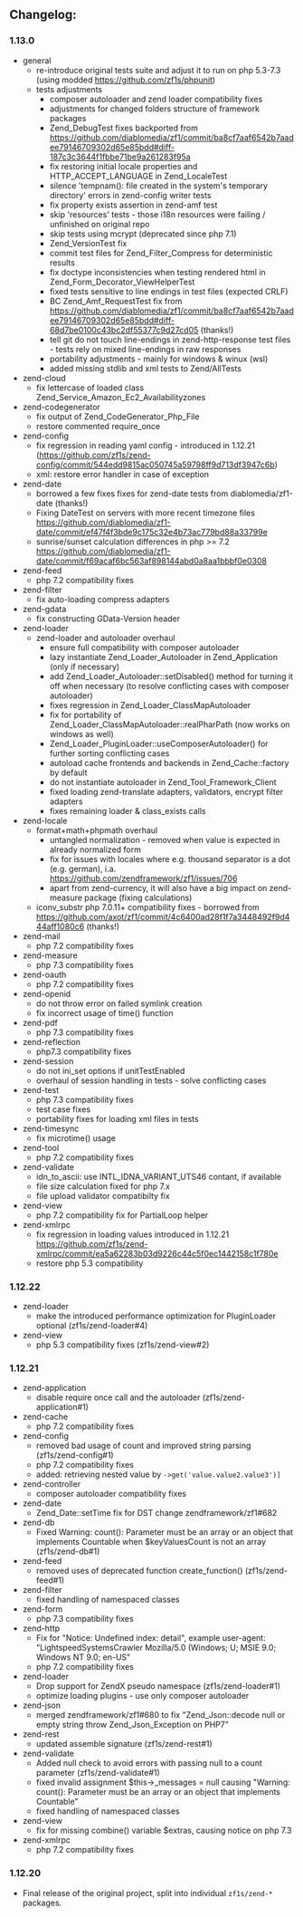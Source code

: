 ## Changelog:

### 1.13.0
- general
  - re-introduce original tests suite and adjust it to run on php 5.3-7.3 (using modded https://github.com/zf1s/phpunit)
  - tests adjustments
    - composer autoloader and zend loader compatibility fixes
    - adjustments for changed folders structure of framework packages
    - Zend_DebugTest fixes backported from https://github.com/diablomedia/zf1/commit/ba8cf7aaf6542b7aadee79146709302d65e85bdd#diff-187c3c3644f1fbbe71be9a261283f95a
    - fix restoring initial locale properties and HTTP_ACCEPT_LANGUAGE in Zend_LocaleTest
    - silence 'tempnam(): file created in the system's temporary directory' errors in zend-config writer tests
    - fix property exists assertion in zend-amf test
    - skip 'resources' tests - those i18n resources were failing / unfinished on original repo
    - skip tests using mcrypt (deprecated since php 7.1)
    - Zend_VersionTest fix
    - commit test files for Zend_Filter_Compress for deterministic results
    - fix doctype inconsistencies when testing rendered html in Zend_Form_Decorator_ViewHelperTest
    - fixed tests sensitive to line endings in test files (expected CRLF)
    - BC Zend_Amf_RequestTest fix from https://github.com/diablomedia/zf1/commit/ba8cf7aaf6542b7aadee79146709302d65e85bdd#diff-68d7be0100c43bc2df55377c9d27cd05 (thanks!)
    - tell git do not touch line-endings in zend-http-response test files - tests rely on mixed line-endings in raw responses
    - portability adjustments - mainly for windows & winux (wsl)
    - added missing stdlib and xml tests to Zend/AllTests
- zend-cloud
  - fix lettercase of loaded class Zend_Service_Amazon_Ec2_Availabilityzones
- zend-codegenerator
  - fix output of Zend_CodeGenerator_Php_File
  - restore commented require_once
- zend-config
  - fix regression in reading yaml config - introduced in 1.12.21 (https://github.com/zf1s/zend-config/commit/544edd9815ac050745a59798ff9d713df3947c6b)
  - xml: restore error handler in case of exception
- zend-date
  - borrowed a few fixes fixes for zend-date tests from diablomedia/zf1-date (thanks!)
  - Fixing DateTest on servers with more recent timezone files https://github.com/diablomedia/zf1-date/commit/ef47f4f3bde9c175c32e4b73ac779bd88a33799e
  - sunrise/sunset calculation differences in php >= 7.2 https://github.com/diablomedia/zf1-date/commit/f69acaf6bc563af898144abd0a8aa1bbbf0e0308
- zend-feed
  - php 7.2 compatibility fixes
- zend-filter
  - fix auto-loading compress adapters
- zend-gdata
  - fix constructing GData-Version header
- zend-loader
  - zend-loader and autoloader overhaul
    - ensure full compatibility with composer autoloader
    - lazy instantiate Zend_Loader_Autoloader in Zend_Application (only if necessary)
    - add Zend_Loader_Autoloader::setDisabled() method for turning it off when necessary (to resolve conflicting cases with composer autoloader)
    - fixes regression in Zend_Loader_ClassMapAutoloader
    - fix for portability of Zend_Loader_ClassMapAutoloader::realPharPath (now works on windows as well)
    - Zend_Loader_PluginLoader::useComposerAutoloader() for further sorting conflicting cases
    - autoload cache frontends and backends in Zend_Cache::factory by default
    - do not instantiate autoloader in Zend_Tool_Framework_Client
    - fixed loading zend-translate adapters, validators, encrypt filter adapters
    - fixes remaining loader & class_exists calls
- zend-locale
  - format+math+phpmath overhaul
    - untangled normalization - removed when value is expected in already normalized form
    - fix for issues with locales where e.g. thousand separator is a dot (e.g. german), i.a. https://github.com/zendframework/zf1/issues/706
    - apart from zend-currency, it will also have a big impact on zend-measure package (fixing calculations)
  - iconv_substr php 7.0.11+ compatibility fixes - borrowed from https://github.com/axot/zf1/commit/4c6400ad28f1f7a3448492f9d444aff1080c6 (thanks!)
- zend-mail 
  - php 7.2 compatibility fixes
- zend-measure
  - php 7.3 compatibility fixes
- zend-oauth
  - php 7.2 compatibility fixes
- zend-openid
  - do not throw error on failed symlink creation
  + fix incorrect usage of time() function
- zend-pdf
  - php 7.3 compatibility fixes
- zend-reflection
  - php7.3 compatibility fixes
- zend-session
  - do not ini_set options if unitTestEnabled
  + overhaul of session handling in tests - solve conflicting cases
- zend-test
  - php 7.3 compatibility fixes
  + test case fixes
  + portability fixes for loading xml files in tests
- zend-timesync
  - fix microtime() usage
- zend-tool
  - php 7.2 compatibility fixes
- zend-validate
  - idn_to_ascii: use INTL_IDNA_VARIANT_UTS46 contant, if available
  + file size calculation fixed for php 7.x
  + file upload validator compatibilty fix
- zend-view
  - php 7.2 compatibility fix for PartialLoop helper
- zend-xmlrpc
  - fix regression in loading values introduced in 1.12.21 https://github.com/zf1s/zend-xmlrpc/commit/ea5a62283b03d9226c44c5f0ec1442158c1f780e
  + restore php 5.3 compatibility
    

### 1.12.22
- zend-loader
    - make the introduced performance optimization for PluginLoader optional (zf1s/zend-loader#4)
- zend-view
    - php 5.3 compatibility fixes (zf1s/zend-view#2)

### 1.12.21
- zend-application
    - disable require once call and the autoloader (zf1s/zend-application#1)
- zend-cache
    - php 7.2 compatibility fixes
- zend-config
    - removed bad usage of count and improved string parsing (zf1s/zend-config#1)
    - php 7.2 compatibility fixes
    - added: retrieving nested value by `->get('value.value2.value3')]`
- zend-controller
    - composer autoloader compatibility fixes
- zend-date
    - Zend_Date::setTime fix for DST change zendframework/zf1#682
- zend-db
    - Fixed Warning: count(): Parameter must be an array or an object that implements Countable when $keyValuesCount is not an array (zf1s/zend-db#1)
- zend-feed
    - removed uses of deprecated function create_function() (zf1s/zend-feed#1)
- zend-filter
    - fixed handling of namespaced classes
- zend-form
    - php 7.3 compatibility fixes
- zend-http
    - Fix for "Notice: Undefined index: detail", example user-agent: "LightspeedSystemsCrawler Mozilla/5.0 (Windows; U; MSIE 9.0; Windows NT 9.0; en-US"
    - php 7.2 compatibility fixes
- zend-loader
    - Drop support for ZendX pseudo namespace (zf1s/zend-loader#1)
    - optimize loading plugins - use only composer autoloader
- zend-json
    - merged zendframework/zf1#680 to fix "Zend_Json::decode null or empty string throw Zend_Json_Exception on PHP7"
- zend-rest
    - updated assemble signature (zf1s/zend-rest#1)
- zend-validate
    - Added null check to avoid errors with passing null to a count parameter (zf1s/zend-validate#1)
    - fixed invalid assignment $this->_messages = null causing "Warning: count(): Parameter must be an array or an object that implements Countable"
    - fixed handling of namespaced classes
- zend-view
    - fix for missing combine() variable $extras, causing notice on php 7.3
- zend-xmlrpc
    - php 7.2 compatibility fixes

### 1.12.20
- Final release of the original project, split into individual `zf1s/zend-*` packages.
